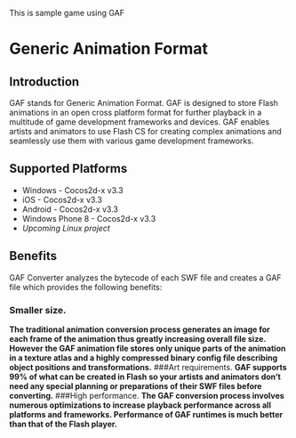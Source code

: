 This is sample game using GAF 

Generic Animation Format
=========

Introduction
-----------------------

GAF stands for Generic Animation Format. GAF is designed to store Flash animations in an open cross platform format for further playback in a multitude of game development frameworks and devices. GAF enables artists and animators to use Flash CS for creating complex animations and seamlessly use them with various game development frameworks.

Supported Platforms
-----------------------
- Windows - Cocos2d-x v3.3
- iOS - Cocos2d-x v3.3
- Android - Cocos2d-x v3.3
- Windows Phone 8 - Cocos2d-x v3.3
- *Upcoming Linux project*

Benefits
-----------------------
GAF Converter analyzes the bytecode of each SWF file and creates a GAF file which provides the following benefits:
### Smaller size.
**The traditional animation conversion process generates an image for each frame of the animation thus greatly increasing overall file size. However the GAF animation file stores only unique parts of the animation in a texture atlas and a highly compressed binary config file describing object positions and transformations.**
###Art requirements.
**GAF supports 99% of what can be created in Flash so your artists and animators don’t need any special planning or preparations of their SWF files before converting.**
###High performance. 
**The GAF conversion process involves numerous optimizations to increase playback performance across all platforms and frameworks. Performance of GAF runtimes is much better than that of the Flash player.**
